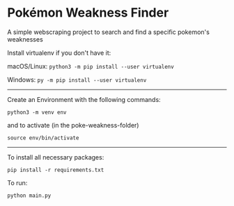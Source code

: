 # Pokémon Weakness Finder
A simple webscraping project to search and find a specific pokemon's weaknesses

Install virtualenv if you don't have it:

macOS/Linux:
``
python3 -m pip install --user virtualenv
``

Windows:
``
py -m pip install --user virtualenv
``

_____________________________________________________

Create an Environment with the following commands:

``
python3 -m venv env
``

and to activate (in the poke-weakness-folder)

``
source env/bin/activate
``

_____________________________________________________

To install all necessary packages:

``
pip install -r requirements.txt
``

To run:

``
python main.py
``
